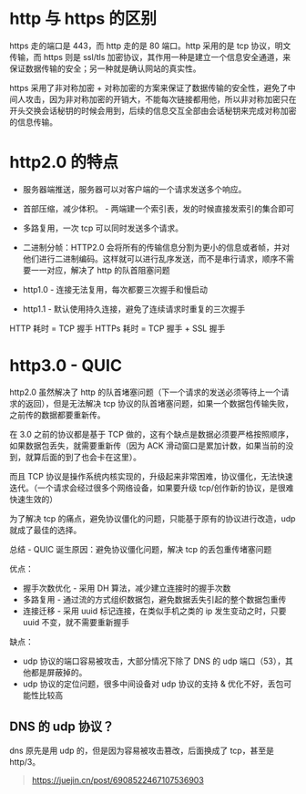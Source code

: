 # http 与 https 的区别

https 走的端口是 443，而 http 走的是 80 端口。http 采用的是 tcp 协议，明文传输，而 https 则是 ssl/tls 加密协议，其作用一种是建立一个信息安全通道，来保证数据传输的安全；另一种就是确认网站的真实性。

https 采用了非对称加密 + 对称加密的方案来保证了数据传输的安全性，避免了中间人攻击，因为非对称加密的开销大，不能每次链接都用他，所以非对称加密只在开头交换会话秘钥的时候会用到，后续的信息交互全部由会话秘钥来完成对称加密的信息传输。

# http2.0 的特点

- 服务器端推送，服务器可以对客户端的一个请求发送多个响应。
- 首部压缩，减少体积。 - 两端建一个索引表，发的时候直接发索引的集合即可
- 多路复用，一次 tcp 可以同时发送多个请求。
- 二进制分帧：HTTP2.0 会将所有的传输信息分割为更小的信息或者帧，并对他们进行二进制编码。这样就可以进行乱序发送，而不是串行请求，顺序不需要一一对应，解决了 http 的队首阻塞问题

- http1.0 - 连接无法复用，每次都要三次握手和慢启动
- http1.1 - 默认使用持久连接，避免了连续请求时重复的三次握手

HTTP 耗时 = TCP 握手
HTTPs 耗时 = TCP 握手 + SSL 握手

# http3.0 - QUIC

http2.0 虽然解决了 http 的队首堵塞问题（下一个请求的发送必须等待上一个请求的返回），但是无法解决 tcp 协议的队首堵塞问题，如果一个数据包传输失败，之前传的数据都要重新传。

在 3.0 之前的协议都是基于 TCP 做的，这有个缺点是数据必须要严格按照顺序，如果数据包丢失，就需要重新传（因为 ACK 滑动窗口是累加计数，如果当前的没到，就算后面的到了也会卡在这里）。

而且 TCP 协议是操作系统内核实现的，升级起来非常困难，协议僵化，无法快速迭代。（一个请求会经过很多个网络设备，如果要升级 tcp/创作新的协议，是很难快速生效的）

为了解决 tcp 的痛点，避免协议僵化的问题，只能基于原有的协议进行改造，udp 就成了最佳的选择。

总结 - QUIC 诞生原因：避免协议僵化问题，解决 tcp 的丢包重传堵塞问题

优点：

- 握手次数优化 - 采用 DH 算法，减少建立连接时的握手次数
- 多路复用 - 通过流的方式组织数据包，避免数据丢失引起的整个数据包重传
- 连接迁移 - 采用 uuid 标记连接，在类似手机之类的 ip 发生变动之时，只要 uuid 不变，就不需要重新握手

缺点：

- udp 协议的端口容易被攻击，大部分情况下除了 DNS 的 udp 端口（53），其他都是屏蔽掉的。
- udp 协议的定位问题，很多中间设备对 udp 协议的支持 & 优化不好，丢包可能性比较高

## DNS 的 udp 协议？

dns 原先是用 udp 的，但是因为容易被攻击篡改，后面换成了 tcp，甚至是http/3。

> https://juejin.cn/post/6908522467107536903
